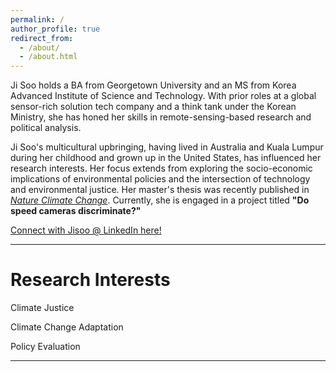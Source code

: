 ```yaml
---
permalink: /
author_profile: true
redirect_from: 
  - /about/
  - /about.html
---
```


Ji Soo holds a BA from Georgetown University and an MS from Korea Advanced Institute of Science and Technology. With prior roles at a global sensor-rich solution tech company and a think tank under the Korean Ministry, she has honed her skills in remote-sensing-based research and political analysis.

Ji Soo's multicultural upbringing, having lived in Australia and Kuala Lumpur during her childhood and grown up in the United States, has influenced her research interests. Her focus extends from exploring the socio-economic implications of environmental policies and the intersection of technology and environmental justice. Her master's thesis was recently published in <a href="https://www.nature.com/articles/s41558-024-01980-w"><i>Nature Climate Change</i></a>. Currently, she is engaged in a project titled <b>"Do speed cameras discriminate?"</b>

<script src="https://platform.linkedin.com/badges/js/profile.js" async defer type="text/javascript"></script>
<div class="badge-base LI-profile-badge" data-locale="en_US" data-size="large" data-theme="light" data-type="HORIZONTAL" data-vanity="jisoo-k-472323163" data-version="v1"><a class="badge-base__link LI-simple-link" href="www.linkedin.com/in/jisoo-k-472323163">Connect with Jisoo @ LinkedIn here!</a></div>


---

Research Interests
=========

Climate Justice



Climate Change Adaptation



Policy Evaluation



---

